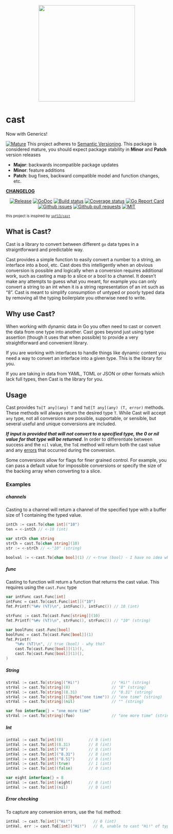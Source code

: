 <p align="center">
    <a href="https://gopherize.me/gopher/0b8aa47b088b43d10817e8a13cb115fdd87c0bcb"><img src="https://github.com/bdlm/cast/wiki/assets/images/gopher.png" width="300px"></a>
</p>

# cast

Now with Generics!

<a href="https://github.com/mkenney/software-guides/blob/master/STABILITY-BADGES.md#mature"><img src="https://img.shields.io/badge/stability-mature-008000.svg" alt="Mature"></a> This project adheres to [Semantic Versioning](https://semver.org/spec/v2.0.0.html). This package is considered mature, you should expect package stability in <strong>Minor</strong> and <strong>Patch</strong> version releases

- **Major**: backwards incompatible package updates
- **Minor**: feature additions
- **Patch**: bug fixes, backward compatible model and function changes, etc.

**[CHANGELOG](CHANGELOG.md)**<br>

<p align="center">
    <a href="https://github.com/bdlm/cast/blob/master/CHANGELOG.md"><img src="https://img.shields.io/github/v/release/bdlm/cast" alt="Release"></a>
    <a href="https://pkg.go.dev/github.com/bdlm/cast"><img src="https://godoc.org/github.com/bdlm/cast?status.svg" alt="GoDoc"></a>
    <a href="https://travis-ci.org/bdlm/cast"><img src="https://travis-ci.org/bdlm/cast.svg?branch=master" alt="Build status"></a>
    <a href="https://codecov.io/gh/bdlm/cast"><img src="https://img.shields.io/codecov/c/github/bdlm/cast/master.svg" alt="Coverage status"></a>
    <a href="https://goreportcard.com/report/github.com/bdlm/cast"><img src="https://goreportcard.com/badge/github.com/bdlm/cast" alt="Go Report Card"></a>
    <a href="https://github.com/bdlm/cast/issues"><img src="https://img.shields.io/github/issues-raw/bdlm/cast.svg" alt="Github issues"></a>
    <a href="https://github.com/bdlm/cast/pulls"><img src="https://img.shields.io/github/issues-pr/bdlm/cast.svg" alt="Github pull requests"></a>
    <a href="https://github.com/bdlm/cast/blob/master/LICENSE"><img src="https://img.shields.io/badge/license-MIT-blue.svg" alt="MIT"></a>
</p>

<sub>this project is inspired by [`spf13/cast`](https://github.com/spf13/cast)</sub>

## What is Cast?

Cast is a library to convert between different `go` data types in a straigntforward and predictable way.

Cast provides a simple function to easily convert a number to a string, an interface into a bool, etc. Cast does this intelligently when an obvious conversion is possible and logically when a conversion requires additional work, such as casting a map to a slice or a bool to a channel. It doesn’t make any attempts to guess what you meant, for example you can only convert a string to an int when it is a string representation of an int such as “8”. Cast is meant to simplify consumption of untyped or poorly typed data by removing all the typing boilerplate you otherwise need to write.

## Why use Cast?

When working with dynamic data in Go you often need to cast or convert the data from one type into another. Cast goes beyond just using type assertion (though it uses that when possible) to provide a very straightforward and convenient library.

If you are working with interfaces to handle things like dynamic content you need a way to convert an interface into a given type. This is the library for you.

If you are taking in data from YAML, TOML or JSON or other formats which lack full types, then Cast is the library for you.

## Usage

Cast provides `To[T any](any) T` and `ToE[T any](any) (T, error)` methods. These methods will always return the desired type `T`. While Cast will accept `any` type, not all conversions are possible, supportable, or sensible, but several useful and unique conversions are included.

***If input is provided that will not convert to a specified type, the 0 or nil value for that type will be returned***. In order to differentiate between success and the `nil` value, the `ToE` method will return both the cast value and any [errors](https://github.com/bdlm/errors) that occurred during the conversion.

Some conversions allow for flags for finer grained control. For example, you can pass a default value for impossible conversions or specify the size of the backing array when converting to a slice.


### Examples

##### channels
Casting to a channel will return a channel of the specified type with a buffer size of 1 containing the typed value.
```go
intCh := cast.To[chan int]("10")
ten = <-intCh // <-10 (int)

var strCh chan string
strCh = cast.To[chan string](10)
str := <-strCh // <-"10" (string)

boolval := <-cast.To[chan bool](1) // <-true (bool) - I have no idea why you would do that :) but it works
```

##### func
Casting to function will return a function that returns the cast value. This requires using the `cast.Func` type
```go
var intFunc cast.Func[int]
intFunc = cast.To[cast.Func[int]]("10")
fmt.Printf("%#v (%T)\n", intFunc(), intFunc()) // 10 (int)

strFunc := cast.To[cast.Func[string]](10)
fmt.Printf("%#v (%T)\n", strFunc(), strFunc()) // "10" (string)

var boolFunc cast.Func[bool]
boolFunc = cast.To[cast.Func[bool]](1)
fmt.Printf(
    "%#v (%T)\n", // true (bool) - why tho?
    cast.To[cast.Func[bool]](1)(),
    cast.To[cast.Func[bool]](1)(),
)
```

##### String
```go
strVal := cast.To[string]("Hi!")              // "Hi!" (string)
strVal := cast.To[string](8)                  // "8" (string)
strVal := cast.To[string](8.31)               // "8.31" (string)
strVal := cast.To[string]([]byte("one time")) // "one time" (string)
strVal := cast.To[string](nil)                // "" (string)

var foo interface{} = "one more time"
strVal := cast.To[string](foo)                // "one more time" (string)
```

##### Int
```go
intVal := cast.To[int](8)           // 8 (int)
intVal := cast.To[int](8.31)        // 8 (int)
intVal := cast.To[int]("8")         // 8 (int)
intVal := cast.To[int]("8.31")      // 8 (int)
intVal := cast.To[int]("8.51")      // 8 (int)
intVal := cast.To[int](true)        // 1 (int)
intVal := cast.To[int](false)       // 0 (int)

var eight interface{} = 8
intVal := cast.To[int](eight)       // 8 (int)
intVal := cast.To[int](nil)         // 0 (int)
```

##### Error checking
To capture any conversion errors, use the `ToE` method:
```go
intVal := cast.To[int]("Hi!")         // 0 (int)
intVal, err := cast.ToE[int]("Hi!")   // 0, unable to cast "Hi!" of type string to int (int, error)
```
